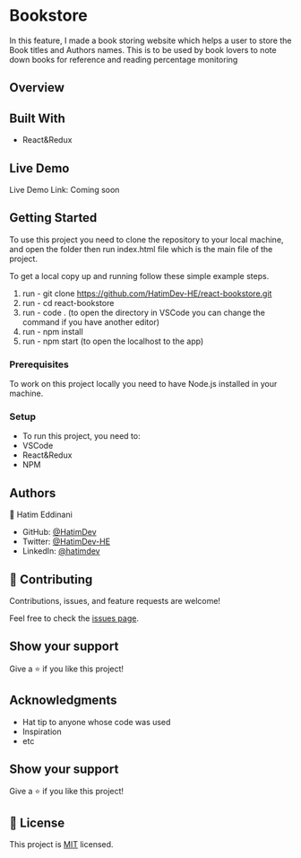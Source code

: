 # Bookstore

In this feature, I made a book storing website which helps a user to store the Book titles and Authors names. This is to be used by book lovers to note down books for reference and reading percentage monitoring
## Overview

## Built With

- React&Redux

## Live Demo

Live Demo Link: Coming soon

## Getting Started

To use this project you need to clone the repository to your local machine, and open the folder then run index.html file which is the main file of the project.

To get a local copy up and running follow these simple example steps.
1. run - git clone https://github.com/HatimDev-HE/react-bookstore.git
2. run - cd react-bookstore
3. run - code . (to open the directory in VSCode you can change the command if you have another editor)
4. run - npm install
5. run - npm start (to open the localhost to the app)

### Prerequisites

To work on this project locally you need to have Node.js installed in your machine.

### Setup
- To run this project, you need to:
- VSCode
- React&Redux
- NPM

## Authors

👤 Hatim Eddinani

- GitHub: [@HatimDev](https://twitter.com/HatimDev)
- Twitter: [@HatimDev-HE](https://github.com/HatimDev-HE)
- LinkedIn: [@hatimdev](https://www.linkedin.com/in/hatimdev/)

## 🤝 Contributing

Contributions, issues, and feature requests are welcome!

Feel free to check the [issues page](../../issues/).

## Show your support

Give a ⭐ if you like this project!

## Acknowledgments

- Hat tip to anyone whose code was used
- Inspiration
- etc

## Show your support

Give a ⭐️ if you like this project!

## 📝 License

This project is [MIT](https://github.com/HatimDev-HE/react-bookstore/blob/redux-actions/reducers/LICENSE.md) licensed.
